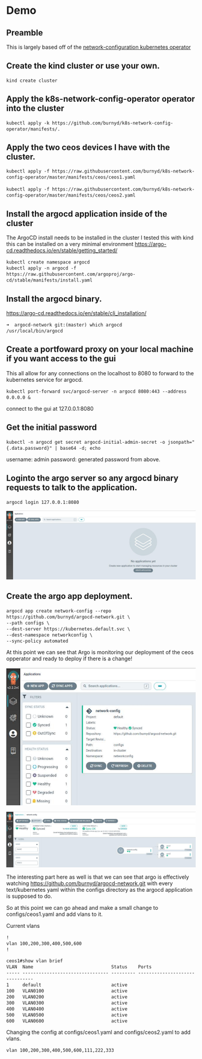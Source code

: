 # Demo

## Preamble

This is largely based off of the [network-configuration kubernetes operator](https://github.com/burnyd/k8s-network-config-operator)

## Create the kind cluster or use your own.
```
kind create cluster
```

## Apply the k8s-network-config-operator operator into the cluster

```
kubectl apply -k https://github.com/burnyd/k8s-network-config-operator/manifests/.
```

## Apply the two ceos devices I have with the cluster.
```
kubectl apply -f https://raw.githubusercontent.com/burnyd/k8s-network-config-operator/master/manifests/ceos/ceos1.yaml

kubectl apply -f https://raw.githubusercontent.com/burnyd/k8s-network-config-operator/master/manifests/ceos/ceos2.yaml
```

## Install the argocd application inside of the cluster
The ArgoCD install needs to be installed in the cluster I tested this with kind this can be installed on a very minimal environment https://argo-cd.readthedocs.io/en/stable/getting_started/

```
kubectl create namespace argocd
kubectl apply -n argocd -f https://raw.githubusercontent.com/argoproj/argo-cd/stable/manifests/install.yaml
```

## Install the argocd binary.
https://argo-cd.readthedocs.io/en/stable/cli_installation/
```
➜  argocd-network git:(master) which argocd
/usr/local/bin/argocd
```

## Create a portfoward proxy on your local machine if you want access to the gui

This all allow for any connections on the localhost to 8080 to forward to the kubernetes service for argocd.
```
kubectl port-forward svc/argocd-server -n argocd 8080:443 --address 0.0.0.0 &
```

connect to the gui at 127.0.0.1:8080

## Get the initial password

```
kubectl -n argocd get secret argocd-initial-admin-secret -o jsonpath="{.data.password}" | base64 -d; echo
```

username: admin
password: generated password from above.

## Loginto the argo server so any argocd binary requests to talk to the application.

```
argocd login 127.0.0.1:8080
```

![Alt text](/images/initial-login.jpg?raw=true "initial")


## Create the argo app deployment.

```
argocd app create network-config --repo https://github.com/burnyd/argocd-network.git \
--path configs \
--dest-server https://kubernetes.default.svc \
--dest-namespace networkconfig \
--sync-policy automated
```

At this point we can see that Argo is monitoring our deployment of the ceos opperator and ready to deploy if there is a change!

![Alt text](/images/init-app.jpg?raw=true "initial-app")

![Alt text](/images/init-overview.jpg?raw=true "initial-overview")

The interesting part here as well is that we can see that argo is effectively watching https://github.com/burnyd/argocd-network.git with every text/kubernetes yaml within the configs directory as the argocd application is supposed to do.

So at this point we can go ahead and make a small change to configs/ceos1.yaml and add vlans to it.

Current vlans

```
!
vlan 100,200,300,400,500,600
!
```

```
ceos1#show vlan brief
VLAN  Name                             Status    Ports
----- -------------------------------- --------- -------------------------------
1     default                          active
100   VLAN0100                         active
200   VLAN0200                         active
300   VLAN0300                         active
400   VLAN0400                         active
500   VLAN0500                         active
600   VLAN0600                         active
```

Changing the config at configs/ceos1.yaml and configs/ceos2.yaml to add vlans.

```
vlan 100,200,300,400,500,600,111,222,333
```

